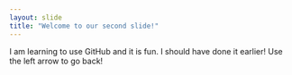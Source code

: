 ```yaml
---
layout: slide
title: "Welcome to our second slide!"
---
```

I am learning to use GitHub and it is fun. I should have done it earlier!
Use the left arrow to go back!
